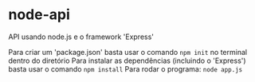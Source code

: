 # node-api
 API usando node.js e o framework 'Express'

Para criar um 'package.json' basta usar o comando `npm init` no terminal dentro do diretório
Para instalar as dependências (incluindo o 'Express') basta usar o comando `npm install`
Para rodar o programa: `node app.js`
